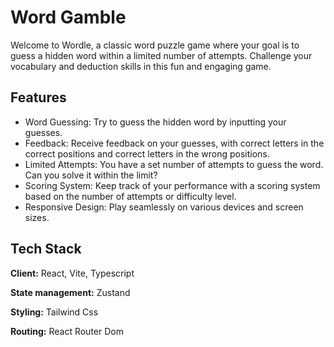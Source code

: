 # Word Gamble

Welcome to Wordle, a classic word puzzle game where your goal is to guess a hidden word within a limited number of attempts. Challenge your vocabulary and deduction skills in this fun and engaging game.

## Features

- Word Guessing: Try to guess the hidden word by inputting your guesses.
- Feedback: Receive feedback on your guesses, with correct letters in the correct positions and correct letters in the wrong positions.
- Limited Attempts: You have a set number of attempts to guess the word. Can you solve it within the limit?
- Scoring System: Keep track of your performance with a scoring system based on the number of attempts or difficulty level.
- Responsive Design: Play seamlessly on various devices and screen sizes.

## Tech Stack

**Client:** React, Vite, Typescript

**State management:** Zustand

**Styling:** Tailwind Css

**Routing:** React Router Dom
